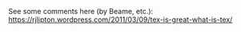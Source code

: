 See some comments here (by Beame, etc.): https://rjlipton.wordpress.com/2011/03/09/tex-is-great-what-is-tex/
